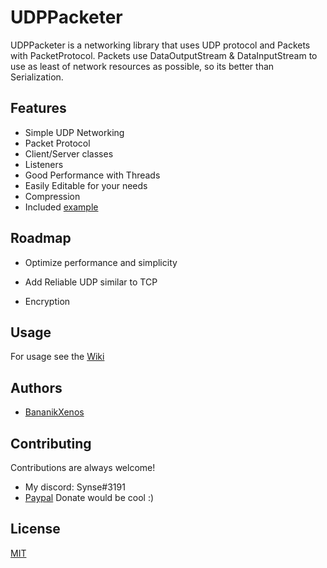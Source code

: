 
# UDPPacketer

UDPPacketer is a networking library that uses UDP protocol and Packets with PacketProtocol.
Packets use DataOutputStream & DataInputStream to use as least of network resources as possible,
so its better than Serialization.


## Features

- Simple UDP Networking
- Packet Protocol
- Client/Server classes
- Listeners
- Good Performance with Threads
- Easily Editable for your needs
- Compression
- Included [example](src/example/)


## Roadmap

- Optimize performance and simplicity

- Add Reliable UDP similar to TCP

- Encryption


## Usage

For usage see the [Wiki](https://github.com/BananikXenos/UDPPacketer/wiki)


## Authors

- [BananikXenos](https://github.com/BananikXenos)


## Contributing

Contributions are always welcome!

- My discord: Synse#3191
- [Paypal](https://www.paypal.com/paypalme/scgxenos) Donate would be cool :)


## License

[MIT](https://choosealicense.com/licenses/mit/)

